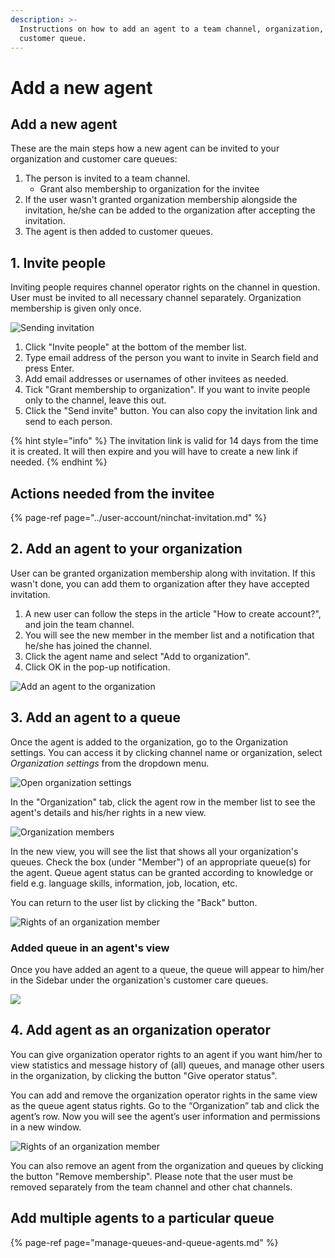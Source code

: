 ```yaml
---
description: >-
  Instructions on how to add an agent to a team channel, organization, and to a
  customer queue.
---
```


# Add a new agent

## Add a new agent

These are the main steps how a new agent can be invited to your organization and customer care queues:

1. The person is invited to a team channel.
   * Grant also membership to organization for the invitee
2. If the user wasn't granted organization membership alongside the invitation, he/she can be added to the organization after accepting the invitation.
3. The agent is then added to customer queues.

## 1. Invite people <a id="henkilon-kutsuminen-tiimikanavalle"></a>

Inviting people requires channel operator rights on the channel in question. User must be invited to all necessary channel separately. Organization membership is given only once.

![Sending invitation](../.gitbook/assets/invite-people-channel-en.png)

1. Click "Invite people" at the bottom of the member list.
2. Type email address of the person you want to invite in Search field and press Enter.
3. Add email addresses or usernames of other invitees as needed.
4. Tick "Grant membership to organization". If you want to invite people only to the channel, leave this out.
5. Click the "Send invite" button. You can also copy the invitation link and send to each person.

{% hint style="info" %}
The invitation link is valid for 14 days from the time it is created. It will then expire and you will have to create a new link if needed.
{% endhint %}

## Actions needed from the invitee

{% page-ref page="../user-account/ninchat-invitation.md" %}

## 2. Add an agent to your organization

User can be granted organization membership along with invitation. If this wasn't done, you can add them to organization after they have accepted invitation.

1. A new user can follow the steps in the article "How to create account?", and join the team channel.
2. You will see the new member in the member list and a notification that he/she has joined the channel.
3. Click the agent name and select "Add to organization".
4. Click OK in the pop-up notification.

![Add an agent to the organization](../.gitbook/assets/add-to-organization.png)

## 3. Add an agent to a queue

Once the agent is added to the organization, go to the Organization settings. You can access it by clicking channel name or organization,  select _Organization settings_ from the dropdown menu.

![Open organization settings](../.gitbook/assets/org-settings-menu.jpg)

In the "Organization" tab, click the agent row in the member list to see the agent's details and his/her rights in a new view.

![Organization members](../.gitbook/assets/organization-organization%20%281%29.png)

In the new view, you will see the list that shows all your organization's queues. Check the box \(under "Member"\) of an appropriate queue\(s\) for the agent. Queue agent status can be granted according to knowledge or field e.g. language skills, information, job, location, etc.

You can return to the user list by clicking the "Back" button.

![Rights of an organization member](../.gitbook/assets/organization-user.png)

### Added queue in an agent's view

Once you have added an agent to a queue, the queue will appear to him/her in the Sidebar under the organization's customer care queues.

![](../.gitbook/assets/organization-queue-shown.png)

## 4. Add agent as an organization operator <a id="usean-agentin-lisaaminen-tiettyyn-jonoon"></a>

You can give organization operator rights to an agent if you want him/her to view statistics and message history of \(all\) queues, and manage other users in the organization, by clicking the button "Give operator status".

You can add and remove the organization operator rights in the same view as the queue agent status rights. Go to the “Organization” tab and click the agent’s row. Now you will see the agent’s user information and permissions in a new window.

![Rights of an organization member](../.gitbook/assets/image%20%285%29.png)

You can also remove an agent from the organization and queues by clicking the button "Remove membership". Please note that the user must be removed separately from the team channel and other chat channels.

## Add multiple agents to a particular queue <a id="usean-agentin-lisaaminen-tiettyyn-jonoon"></a>

{% page-ref page="manage-queues-and-queue-agents.md" %}

